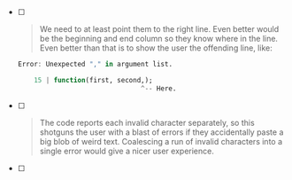 - [ ] > We need to at least point them to the right line. Even better would be the beginning and end column so they know where in the line. Even better than that is to show the user the offending line, like:
  ```julia
  Error: Unexpected "," in argument list.

      15 | function(first, second,);
                                 ^-- Here.
  ```
- [ ] > The code reports each invalid character separately, so this shotguns the user with a blast of errors if they accidentally paste a big blob of weird text. Coalescing a run of invalid characters into a single error would give a nicer user experience.
- [ ] 